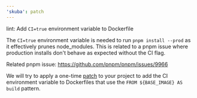 ```yaml
---
'skuba': patch
---
```


lint: Add `CI=true` environment variable to Dockerfile

The `CI=true` environment variable is needed to run `pnpm install --prod` as it effectively prunes node_modules. This is related to a pnpm issue where production installs don't behave as expected without the CI flag.

Related pnpm issue: https://github.com/pnpm/pnpm/issues/9966

We will try to apply a one-time [patch](https://seek-oss.github.io/skuba/docs/cli/lint.html#patches) to your project to add the CI environment variable to Dockerfiles that use the `FROM ${BASE_IMAGE} AS build` pattern.
